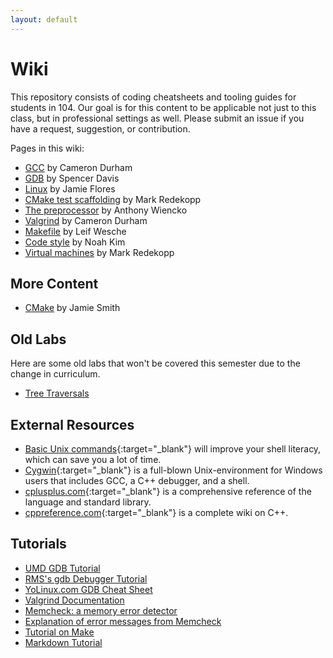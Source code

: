 ```yaml
---
layout: default
---
```


# Wiki

This repository consists of coding cheatsheets and tooling guides for students in 104.
Our goal is for this content to be applicable not just to this class, but in professional settings as well.
Please submit an issue if you have a request, suggestion, or contribution.

Pages in this wiki:

- [GCC](./gcc) by Cameron Durham
- [GDB](./gdb) by Spencer Davis
- [Linux](./linux) by Jamie Flores
- [CMake test scaffolding](./cmake-tests) by Mark Redekopp
- [The preprocessor](./preprocessor) by Anthony Wiencko
- [Valgrind](./valgrind) by Cameron Durham
- [Makefile](./makefile) by Leif Wesche 
- [Code style](./style) by Noah Kim
- [Virtual machines](./vm) by Mark Redekopp

## More Content

- [CMake](https://www.youtube.com/watch?v=REcsrJUQoQk) by Jamie Smith

## Old Labs

Here are some old labs that won't be covered this semester due to the change in curriculum.
- [Tree Traversals](./treetraversals)

## External Resources

- [Basic Unix commands](http://www.nbcs.rutgers.edu/%7Eedseries/UNIXcmds.html){:target="_blank"} will improve your shell literacy, which can save you a lot of time.
- [Cygwin](http://www.cygwin.com/){:target="_blank"} is a full-blown Unix-environment for Windows users that includes GCC, a C++ debugger, and a shell.
- [cplusplus.com](http://www.cplusplus.com/reference/){:target="_blank"} is a comprehensive reference of the language and standard library. 
- [cppreference.com](http://www.cppreference.com/wiki/){:target="_blank"} is a complete wiki on C++.

## Tutorials

- [UMD GDB Tutorial](http://www.cs.umd.edu/%7Esrhuang/teaching/cmsc212/gdb-tutorial-handout.pdf)
- [RMS's gdb Debugger Tutorial](http://www.unknownroad.com/rtfm/gdbtut/gdbtoc.html)
- [YoLinux.com GDB Cheat Sheet](http://www.yolinux.com/TUTORIALS/GDB-Commands.html)
- [Valgrind Documentation](http://valgrind.org/docs/)
- [Memcheck: a memory error detector](http://valgrind.org/docs/manual/mc-manual.html)
- [Explanation of error messages from Memcheck](http://cs.ecs.baylor.edu/%7Edonahoo/tools/valgrind/messages.html)
- [Tutorial on Make](http://mrbook.org/tutorials/make/)
- [Markdown Tutorial](https://www.markdowntutorial.com/)
